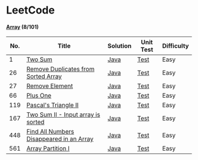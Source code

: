 # LeetCode


#### [Array](src/main/java/luyao/array) (8/101)


| No. | Title | Solution | Unit Test | Difficulty |
| --- | ----- | -------- | --------- | ---------- |
|1|[Two Sum](https://leetcode.com/problems/two-sum/description/) | [Java](src/main/java/luyao/array/TwoSum.java)|[Test](src/test/java/luyao/array/TwoSumTest.java)|Easy|
|26|[Remove Duplicates from Sorted Array](https://leetcode.com/problems/remove-duplicates-from-sorted-array/description/) | [Java](src/main/java/luyao/array/RemoveElement.java)|[Test](src/test/java/luyao/array/RemoveDuplicatesTest.java)|Easy|
|27|[Remove Element](https://leetcode.com/problems/remove-duplicates-from-sorted-array/description/) | [Java](src/main/java/luyao/array/RemoveDuplicates.java)|[Test](src/test/java/luyao/array/RemoveDuplicatesTest.java)|Easy|
|66|[Plus One](https://leetcode.com/problems/plus-one/description/) | [Java](src/main/java/luyao/array/PlusOne.java)|[Test](src/test/java/luyao/array/PlusOneTest.java)|Easy|
|119|[Pascal's Triangle II](https://leetcode.com/problems/pascals-triangle-ii/description/) | [Java](src/main/java/luyao/array/PascalTriangle_II.java)|[Test](src/test/java/luyao/array/PascalTriangle_II_Test.java)|Easy|
|167|[Two Sum II - Input array is sorted](https://leetcode.com/problems/two-sum-ii-input-array-is-sorted/description/) | [Java](src/main/java/luyao/array/TwoSum_II.java)|[Test](src/test/java/luyao/array/TwoSum_II_Test.java)|Easy|
|448|[Find All Numbers Disappeared in an Array](https://leetcode.com/problems/find-all-numbers-disappeared-in-an-array/description/) | [Java](src/main/java/luyao/array/FindDisappearedNumbers.java)|[Test](src/test/java/luyao/array/FindDisappearedNumbersTest.java)|Easy|
|561|[Array Partition I](https://leetcode.com/problems/array-partition-i/description/) | [Java](src/main/java/luyao/array/ArrayPartition_I.java)|[Test](src/test/java/luyao/array/ArrayPartition_I_Test.java)|Easy|
